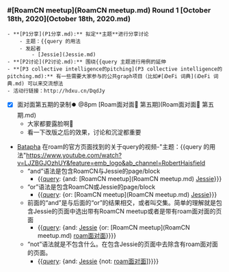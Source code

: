 
### #[RoamCN meetup](RoamCN meetup.md) Round 1 [October 18th, 2020](October 18th, 2020.md)
    - **[P1分享](P1分享.md):** 拟定**主题**进行分享讨论
        - 主题：{{query 的用法
        - 发起者
            - [Jessie](Jessie.md)
    - **[P2讨论](P2讨论.md):** 围绕{{query 主题进行用例的延伸
    - **[P3 collective intelligence的pitching](P3 collective intelligence的pitching.md):** 有一些需要大家参与的公共graph项目（比如#[ℹ︎DeFi 词典](ℹ︎DeFi 词典.md) 可以来交流想法
    - 活动行链接：http://hdxu.cn/DqdJy
- [x] 面对面第五期的录制⏺️  @8pm [Roam面对面🍜 第五期](Roam面对面🍜 第五期.md)
    - 大家都要露脸啊🤩 
    - 看一下改版之后的效果，讨论和沉淀都重要
- [Batapha](Batapha.md) 在roam的官方页面找到的关于query的视频-"主题：{{query 的用法"https://www.youtube.com/watch?v=LJZBGJOzhUY&feature=emb_logo&ab_channel=RobertHaisfield
    - “and”语法是包含RoamCN与Jessie的page/block
        - {{[query](query.md): {and: [RoamCN meetup](RoamCN meetup.md) [Jessie](Jessie.md)}}}
    - “or”语法是包含RoamCN或Jessie的page/block
        - {{[query](query.md): {or: [RoamCN meetup](RoamCN meetup.md) [Jessie](Jessie.md)}}}
    - 前面的“and”是与后面的“or”的结果相交，或者叫交集。简单的理解就是包含Jessie的页面中选出带有RoamCN meetup或者是带有roam面对面的页面
        - {{[query](query.md): {and: [Jessie](Jessie.md) {or: [RoamCN meetup](RoamCN meetup.md) [roam面对面](roam面对面.md)}}}}
    - “not”语法就是不包含什么。在包含Jessie的页面中去除含有roam面对面的页面。
        - {{[query](query.md): {and: [Jessie](Jessie.md) {not: [roam面对面](roam面对面.md)]}}}}
